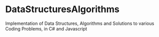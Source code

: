 # DataStructuresAlgorithms
Implementation of Data Structures, Algorithms and Solutions to various Coding Problems, in C# and Javascript
